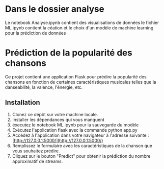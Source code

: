 # Dans le dossier analyse

Le notebook Analyse.ipynb contient des visualisations de données
le fichier ML.ipynb contient la céation et le choix d'un modèle de machine learning pour la prédiction de données

# Prédiction de la popularité des chansons

Ce projet contient une application Flask pour prédire la popularité des chansons en fonction de certaines caractéristiques musicales telles que la danseabilité, la valence, l'énergie, etc.

## Installation

1. Clonez ce dépôt sur votre machine locale.
2. Installer les dépendances qui vous manquent
3. éxecutez le notebook ML.ipynb pour la sauvegarde du modèle
4. Exécutez l'application flask avec la commande python app.py
5. Accédez à l'application dans votre navigateur à l'adresse suivante : [http://127.0.0.1:5000/](http://127.0.0.1:5000/)
6. Remplissez le formulaire avec les caractéristiques de la chanson que vous souhaitez prédire.
4. Cliquez sur le bouton "Predict" pour obtenir la prédiction du nombre approximatif de streams.






